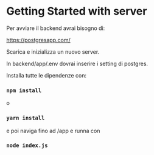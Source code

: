 # Getting Started with server

Per avviare il backend avrai bisogno di:

https://postgresapp.com/

Scarica e inizializza un nuovo server.

In backend/app/.env dovrai inserire i setting di postgres.

Installa tutte le dipendenze con:

### `npm install`
o
### `yarn install`

e poi naviga fino ad /app e runna con 

###  `node index.js`



